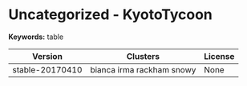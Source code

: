 # Uncategorized - KyotoTycoon



**Keywords:** table



| Version | Clusters | License |
| ------- | -------- | ------- |
| stable-20170410 | bianca irma rackham snowy | None |
